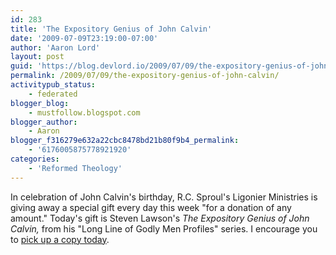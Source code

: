 ```yaml
---
id: 283
title: 'The Expository Genius of John Calvin'
date: '2009-07-09T23:19:00-07:00'
author: 'Aaron Lord'
layout: post
guid: 'https://blog.devlord.io/2009/07/09/the-expository-genius-of-john-calvin/'
permalink: /2009/07/09/the-expository-genius-of-john-calvin/
activitypub_status:
    - federated
blogger_blog:
    - mustfollow.blogspot.com
blogger_author:
    - Aaron
blogger_f316279e632a22cbc8478bd21b80f9b4_permalink:
    - '6176005875778921920'
categories:
    - 'Reformed Theology'
---
```


<a href="http://www.ligonier.org/blog/EXP03_book_flat_web.jpg.jpeg"><img src="http://www.ligonier.org/blog/EXP03_book_flat_web.jpg.jpeg" border="0" alt="" /></a>In celebration of John Calvin's birthday, R.C. Sproul's Ligonier Ministries is giving away a special gift every day this week "for a donation of any amount."  Today's gift is Steven Lawson's <i>The Expository Genius of John Calvin, </i>from his "Long Line of Godly Men Profiles" series.  I encourage you to <a href="http://rymoffer.com/">pick up a copy today</a>.<div class="blogger-post-footer"><img width='1' height='1' src='https://blogger.googleusercontent.com/tracker/2602771351651662379-6176005875778921920?l=mustfollow.blogspot.com' alt='' /></div>